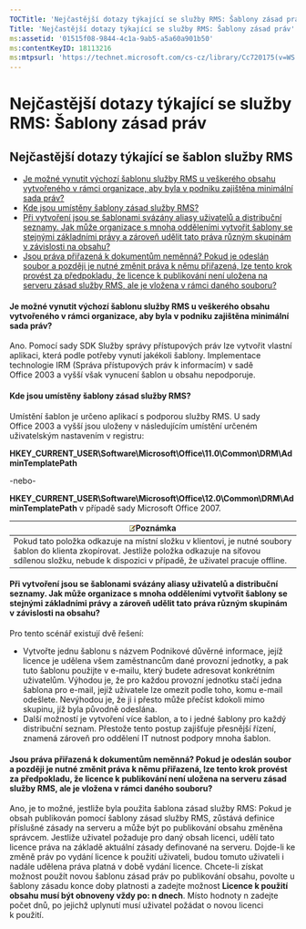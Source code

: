 ```yaml
---
TOCTitle: 'Nejčastější dotazy týkající se služby RMS: Šablony zásad práv'
Title: 'Nejčastější dotazy týkající se služby RMS: Šablony zásad práv'
ms:assetid: '01515f08-9844-4c1a-9ab5-a5a60a901b50'
ms:contentKeyID: 18113216
ms:mtpsurl: 'https://technet.microsoft.com/cs-cz/library/Cc720175(v=WS.10)'
---
```


Nejčastější dotazy týkající se služby RMS: Šablony zásad práv
=============================================================

Nejčastější dotazy týkající se šablon služby RMS
------------------------------------------------

-   [Je možné vynutit výchozí šablonu služby RMS u veškerého obsahu vytvořeného v rámci organizace, aby byla v podniku zajištěna minimální sada práv?](#bkmk_57)
-   [Kde jsou umístěny šablony zásad služby RMS?](#bkmk_58)
-   [Při vytvoření jsou se šablonami svázány aliasy uživatelů a distribuční seznamy. Jak může organizace s mnoha odděleními vytvořit šablony se stejnými základními právy a zároveň udělit tato práva různým skupinám v závislosti na obsahu?](#bkmk_59)
-   [Jsou práva přiřazená k dokumentům neměnná? Pokud je odeslán soubor a později je nutné změnit práva k němu přiřazená, lze tento krok provést za předpokladu, že licence k publikování není uložena na serveru zásad služby RMS, ale je vložena v rámci daného souboru?](#bkmk_60)

<span id="BKMK_57"></span>
#### Je možné vynutit výchozí šablonu služby RMS u veškerého obsahu vytvořeného v rámci organizace, aby byla v podniku zajištěna minimální sada práv?

Ano. Pomocí sady SDK Služby správy přístupových práv lze vytvořit vlastní aplikaci, která podle potřeby vynutí jakékoli šablony. Implementace technologie IRM (Správa přístupových práv k informacím) v sadě Office 2003 a vyšší však vynucení šablon u obsahu nepodporuje.

<span id="BKMK_58"></span>
#### Kde jsou umístěny šablony zásad služby RMS?

Umístění šablon je určeno aplikací s podporou služby RMS. U sady Office 2003 a vyšší jsou uloženy v následujícím umístění určeném uživatelským nastavením v registru:

**HKEY\_CURRENT\_USER\\Software\\Microsoft\\Office\\11.0\\Common\\DRM\\AdminTemplatePath**

-nebo-

**HKEY\_CURRENT\_USER\\Software\\Microsoft\\Office\\12.0\\Common\\DRM\\AdminTemplatePath** v případě sady Microsoft Office 2007.

| ![](images/Cc720175.note(WS.10).gif)Poznámka                                                                                                                                                 |
|---------------------------------------------------------------------------------------------------------------------------------------------------------------------------------------------------------------------------|
| Pokud tato položka odkazuje na místní složku v klientovi, je nutné soubory šablon do klienta zkopírovat. Jestliže položka odkazuje na síťovou sdílenou složku, nebude k dispozici v případě, že uživatel pracuje offline. |

<span id="BKMK_59"></span>
#### Při vytvoření jsou se šablonami svázány aliasy uživatelů a distribuční seznamy. Jak může organizace s mnoha odděleními vytvořit šablony se stejnými základními právy a zároveň udělit tato práva různým skupinám v závislosti na obsahu?

Pro tento scénář existují dvě řešení:

-   Vytvořte jednu šablonu s názvem Podnikové důvěrné informace, jejíž licence je udělena všem zaměstnancům dané provozní jednotky, a pak tuto šablonu použijte v e-mailu, který budete adresovat konkrétním uživatelům. Výhodou je, že pro každou provozní jednotku stačí jedna šablona pro e-mail, jejíž uživatele lze omezit podle toho, komu e-mail odešlete. Nevýhodou je, že ji i přesto může přečíst kdokoli mimo skupinu, jíž byla původně odeslána.
-   Další možností je vytvoření více šablon, a to i jedné šablony pro každý distribuční seznam. Přestože tento postup zajišťuje přesnější řízení, znamená zároveň pro oddělení IT nutnost podpory mnoha šablon.

<span id="BKMK_60"></span>
#### Jsou práva přiřazená k dokumentům neměnná? Pokud je odeslán soubor a později je nutné změnit práva k němu přiřazená, lze tento krok provést za předpokladu, že licence k publikování není uložena na serveru zásad služby RMS, ale je vložena v rámci daného souboru?

Ano, je to možné, jestliže byla použita šablona zásad služby RMS: Pokud je obsah publikován pomocí šablony zásad služby RMS, zůstává definice příslušné zásady na serveru a může být po publikování obsahu změněna správcem. Jestliže uživatel požaduje pro daný obsah licenci, udělí tato licence práva na základě aktuální zásady definované na serveru. Dojde-li ke změně práv po vydání licence k použití uživateli, budou tomuto uživateli i nadále udělena práva platná v době vydání licence. Chcete-li získat možnost použít novou šablonu zásad práv po publikování obsahu, povolte u šablony zásadu konce doby platnosti a zadejte možnost **Licence k použití obsahu musí být obnoveny vždy po: n dnech**. Místo hodnoty n zadejte počet dnů, po jejichž uplynutí musí uživatel požádat o novou licenci k použití.
